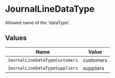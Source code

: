 # JournalLineDataType

Allowed name of the 'dataType'.


## Values

| Name                           | Value                          |
| ------------------------------ | ------------------------------ |
| `JournalLineDataTypeCustomers` | customers                      |
| `JournalLineDataTypeSuppliers` | suppliers                      |
